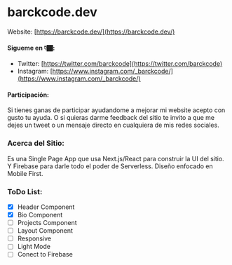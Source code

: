 # barckcode.dev

Website: [https://barckcode.dev/](https://barckcode.dev/)

#### Sigueme en 👇🏾:
- Twitter: [https://twitter.com/barckcode](https://twitter.com/barckcode)
- Instagram: [https://www.instagram.com/_barckcode/](https://www.instagram.com/_barckcode/)

#### Participación:
Si tienes ganas de participar ayudandome a mejorar mi website acepto con gusto tu ayuda. O si quieras darme feedback del sitio te invito a que me dejes un tweet o un mensaje directo en cualquiera de mis redes sociales.

### Acerca del Sitio:
Es una Single Page App que usa Next.js/React para construir la UI del sitio. Y Firebase para darle todo el poder de Serverless.
Diseño enfocado en Mobile First.

### ToDo List:
- [x] Header Component
- [x] Bio Component
- [ ] Projects Component
- [ ] Layout Component
- [ ] Responsive
- [ ] Light Mode
- [ ] Conect to Firebase